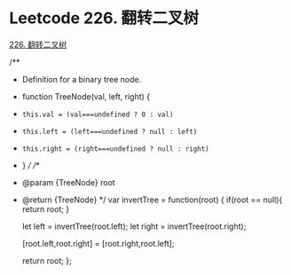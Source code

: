 # Leetcode 226. 翻转二叉树

[226. 翻转二叉树](https://leetcode-cn.com/problems/invert-binary-tree/)

/**
 * Definition for a binary tree node.
 * function TreeNode(val, left, right) {
 *     this.val = (val===undefined ? 0 : val)
 *     this.left = (left===undefined ? null : left)
 *     this.right = (right===undefined ? null : right)
 * }
 */
/**
 * @param {TreeNode} root
 * @return {TreeNode}
 */
var invertTree = function(root) {
     if(root == null){
         return root;
     }

     let left = invertTree(root.left);
     let right = invertTree(root.right);

     [root.left,root.right] = [root.right,root.left];
     
     return root;
};